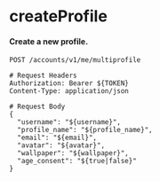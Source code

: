 createProfile
===========

#### Create a new profile.

```http
POST /accounts/v1/me/multiprofile

# Request Headers
Authorization: Bearer ${TOKEN}
Content-Type: application/json

# Request Body
{
  "username": "${username}",
  "profile_name": "${profile_name}",
  "email": "${email}",
  "avatar": "${avatar}",
  "wallpaper": "${wallpaper}",
  "age_consent": "${true|false}"
}
```

